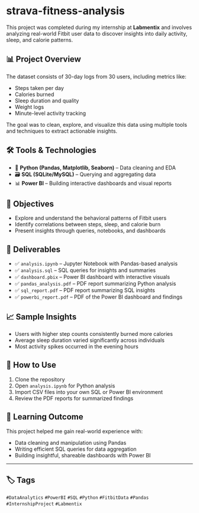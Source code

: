 # strava-fitness-analysis


This project was completed during my internship at **Labmentix** and involves analyzing real-world Fitbit user data to discover insights into daily activity, sleep, and calorie patterns.

## 📊 Project Overview

The dataset consists of 30-day logs from 30 users, including metrics like:

- Steps taken per day
- Calories burned
- Sleep duration and quality
- Weight logs
- Minute-level activity tracking

The goal was to clean, explore, and visualize this data using multiple tools and techniques to extract actionable insights.

## 🛠️ Tools & Technologies

- 🐍 **Python (Pandas, Matplotlib, Seaborn)** – Data cleaning and EDA  
- 🗃️ **SQL (SQLite/MySQL)** – Querying and aggregating data  
- 📊 **Power BI** – Building interactive dashboards and visual reports

## 🎯 Objectives

- Explore and understand the behavioral patterns of Fitbit users
- Identify correlations between steps, sleep, and calorie burn
- Present insights through queries, notebooks, and dashboards

## 📁 Deliverables

- ✅ `analysis.ipynb` – Jupyter Notebook with Pandas-based analysis  
- ✅ `analysis.sql` – SQL queries for insights and summaries  
- ✅ `dashboard.pbix` – Power BI dashboard with interactive visuals  
- ✅ `pandas_analysis.pdf` – PDF report summarizing Python analysis  
- ✅ `sql_report.pdf` – PDF report summarizing SQL insights  
- ✅ `powerbi_report.pdf` – PDF of the Power BI dashboard and findings

## 📈 Sample Insights

- Users with higher step counts consistently burned more calories  
- Average sleep duration varied significantly across individuals  
- Most activity spikes occurred in the evening hours

## 📌 How to Use

1. Clone the repository  
2. Open `analysis.ipynb` for Python analysis  
3. Import CSV files into your own SQL or Power BI environment  
4. Review the PDF reports for summarized findings

## 🧠 Learning Outcome

This project helped me gain real-world experience with:
- Data cleaning and manipulation using Pandas
- Writing efficient SQL queries for data aggregation
- Building insightful, shareable dashboards with Power BI

---

## 🏷️ Tags

`#DataAnalytics` `#PowerBI` `#SQL` `#Python` `#FitbitData` `#Pandas` `#InternshipProject` `#Labmentix`

